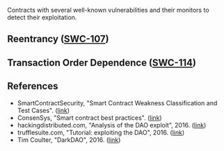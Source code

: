 Contracts with several well-known vulnerabilities and
their monitors to detect their exploitation.

## Reentrancy ([SWC-107](https://smartcontractsecurity.github.io/SWC-registry/docs/SWC-107))

## Transaction Order Dependence ([SWC-114](https://smartcontractsecurity.github.io/SWC-registry/docs/SWC-114))


## References
- SmartContractSecurity,
  "Smart Contract Weakness Classification and Test Cases".
  ([link](https://smartcontractsecurity.github.io/SWC-registry/))
- ConsenSys, "Smart contract best practices".
  ([link](https://github.com/ConsenSys/smart-contract-best-practices/blob/master/docs/known_attacks.md))
- hackingdistributed.com, "Analysis of the DAO exploit", 2016.
  ([link](http://hackingdistributed.com/2016/06/18/analysis-of-the-dao-exploit/))
- trufflesuite.com, "Tutorial: exploiting the DAO", 2016.
  ([link](https://github.com/trufflesuite/trufflesuite.com/blob/master/src/tutorials/chain-forking-exploiting-the-dao.md))
- Tim Coulter, "DarkDAO", 2016.
  ([link](https://github.com/tcoulter/dao-truffle))
